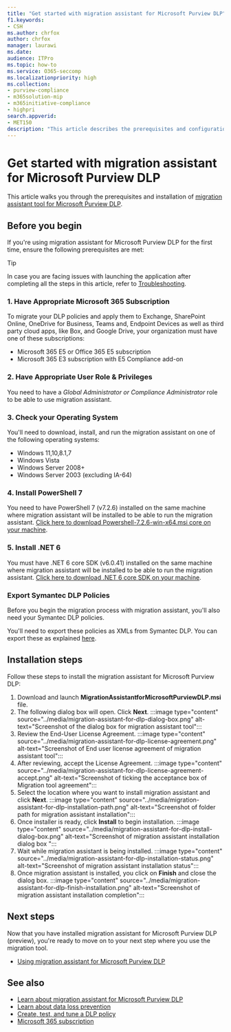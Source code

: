 ```yaml
---
title: "Get started with migration assistant for Microsoft Purview DLP"
f1.keywords:
- CSH
ms.author: chrfox
author: chrfox
manager: laurawi
ms.date:
audience: ITPro
ms.topic: how-to
ms.service: O365-seccomp
ms.localizationpriority: high
ms.collection: 
- purview-compliance
- m365solution-mip
- m365initiative-compliance
- highpri
search.appverid: 
- MET150
description: "This article describes the prerequisites and configuration of the migration assistant tool for Microsoft Purview DLP."
---
```


# Get started with migration assistant for Microsoft Purview DLP

This article walks you through the prerequisites and installation of [migration assistant tool for Microsoft Purview DLP](migration-assistant-for-dlp-learn.md).

## Before you begin

If you're using migration assistant for Microsoft Purview DLP for the first time, ensure the following prerequisites are met:

> [!TIP]
> In case you are facing issues with launching the application after completing all the steps in this article, refer to [Troubleshooting](migration-assistant-for-dlp-use.md#troubleshooting).

### 1. Have Appropriate Microsoft 365 Subscription

To migrate your DLP policies and apply them to Exchange, SharePoint Online, OneDrive for Business, Teams and, Endpoint Devices as well as third party cloud apps, like Box, and Google Drive, your organization must have one of these subscriptions:

- Microsoft 365 E5 or Office 365 E5 subscription
- Microsoft 365 E3 subscription with E5 Compliance add-on

### 2. Have Appropriate User Role & Privileges

You need to have a *Global Administrator or Compliance Administrator* role to be able to use migration assistant.

### 3. Check your Operating System

You'll need to download, install, and run the migration assistant on one of the following operating systems:

- Windows 11,10,8.1,7
- Windows Vista
- Windows Server 2008+
- Windows Server 2003 (excluding IA-64)

### 4. Install PowerShell 7

You need to have PowerShell 7 (v7.2.6) installed on the same machine where migration assistant will be installed to be able to run the migration assistant. [Click here to download Powershell-7.2.6-win-x64.msi core on your machine](https://github.com/PowerShell/PowerShell/releases/download/v7.2.6/PowerShell-7.2.6-win-x64.msi).

### 5. Install .NET 6

You must have .NET 6 core SDK (v6.0.41) installed on the same machine where migration assistant will be installed to be able to run the migration assistant. [Click here to download .NET 6 core SDK on your machine](https://dotnet.microsoft.com/download/dotnet/thank-you/sdk-6.0.401-windows-x64-installer).

### Export Symantec DLP Policies

Before you begin the migration process with migration assistant, you'll also need your Symantec DLP policies.

You'll need to export these policies as XMLs from Symantec DLP. You can export these as explained [here](https://help.symantec.com/cs/DLP15.1/DLP/v28354460_v125428396/Policy-template-import-and-export).

## Installation steps

Follow these steps to install the migration assistant for Microsoft Purview DLP:

1. Download and launch **MigrationAssistantforMicrosoftPurviewDLP.msi** file.
2. The following dialog box will open. Click **Next**.
     :::image type="content" source="../media/migration-assistant-for-dlp-dialog-box.png" alt-text="Screenshot of the dialog box for migration assistant tool":::
3. Review the End-User License Agreement.
     :::image type="content" source="../media/migration-assistant-for-dlp-license-agreement.png" alt-text="Screenshot of End user license agreement of migration assistant tool":::
4. After reviewing, accept the License Agreement.
     :::image type="content" source="../media/migration-assistant-for-dlp-license-agreement-accept.png" alt-text="Screenshot of ticking the acceptance box of Migration tool agreement":::
5. Select the location where you want to install migration assistant and click **Next**.
     :::image type="content" source="../media/migration-assistant-for-dlp-installation-path.png" alt-text="Screenshot of folder path for migration assistant installation":::
6. Once installer is ready, click **Install** to begin installation.
     :::image type="content" source="../media/migration-assistant-for-dlp-install-dialog-box.png" alt-text="Screenshot of migration assistant installation dialog box ":::
7. Wait while migration assistant is being installed.
     :::image type="content" source="../media/migration-assistant-for-dlp-installation-status.png" alt-text="Screenshot of migration assistant installation status":::
8. Once migration assistant is installed, you click on **Finish** and close the dialog box.
    :::image type="content" source="../media/migration-assistant-for-dlp-finish-installation.png" alt-text="Screenshot of migration assistant installation completion":::

## Next steps

Now that you have installed migration assistant for Microsoft Purview DLP (preview), you're ready to move on to your next step where you use the migration tool.

- [Using migration assistant for Microsoft Purview DLP](migration-assistant-for-dlp-use.md)

## See also

- [Learn about migration assistant for Microsoft Purview DLP](migration-assistant-for-dlp-learn.md)
- [Learn about data loss prevention](dlp-learn-about-dlp.md)
- [Create, test, and tune a DLP policy](create-test-tune-dlp-policy.md)
- [Microsoft 365 subscription](https://www.microsoft.com/microsoft-365/compare-microsoft-365-enterprise-plans?rtc=1)
